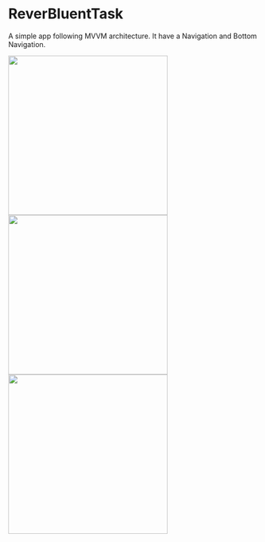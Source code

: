 # ReverBluentTask

A simple app following MVVM architecture. It have a Navigation and Bottom Navigation.

<p>

<img src="https://user-images.githubusercontent.com/46995327/87876084-3d3f0e80-c9f3-11ea-9822-5511a1f968a1.png" width="320"/>

<img src="https://user-images.githubusercontent.com/46995327/87876088-49c36700-c9f3-11ea-8457-b9ada3c583de.png" width="320"/>

<img src="https://user-images.githubusercontent.com/46995327/87876079-39ab8780-c9f3-11ea-91ad-2a45fd30e5a4.png" width="320"/>
</p>
